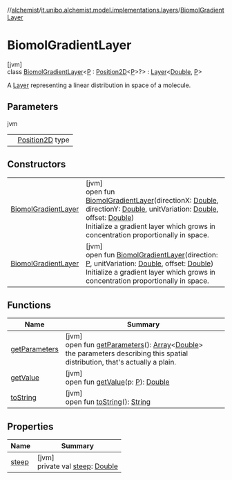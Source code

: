 //[alchemist](../../../index.md)/[it.unibo.alchemist.model.implementations.layers](../index.md)/[BiomolGradientLayer](index.md)

# BiomolGradientLayer

[jvm]\
class [BiomolGradientLayer](index.md)<[P](index.md) : [Position2D](../../it.unibo.alchemist.model.interfaces/-position2-d/index.md)<[P](../../it.unibo.alchemist.model.implementations.reactions/-biochemical-reaction-builder/index.md)>?> : [Layer](../../it.unibo.alchemist.model.interfaces/-layer/index.md)<[Double](https://docs.oracle.com/javase/8/docs/api/java/lang/Double.html), [P](../../it.unibo.alchemist.model.implementations.reactions/-biochemical-reaction-builder/index.md)> 

A [Layer](../../it.unibo.alchemist.model.interfaces/-layer/index.md) representing a linear distribution in space of a molecule.

## Parameters

jvm

| | |
|---|---|
| <P> | [Position2D](../../it.unibo.alchemist.model.interfaces/-position2-d/index.md) type |

## Constructors

| | |
|---|---|
| [BiomolGradientLayer](-biomol-gradient-layer.md) | [jvm]<br>open fun [BiomolGradientLayer](-biomol-gradient-layer.md)(directionX: [Double](https://kotlinlang.org/api/latest/jvm/stdlib/kotlin/-double/index.html), directionY: [Double](https://kotlinlang.org/api/latest/jvm/stdlib/kotlin/-double/index.html), unitVariation: [Double](https://kotlinlang.org/api/latest/jvm/stdlib/kotlin/-double/index.html), offset: [Double](https://kotlinlang.org/api/latest/jvm/stdlib/kotlin/-double/index.html))<br>Initialize a gradient layer which grows in concentration proportionally in space. |
| [BiomolGradientLayer](-biomol-gradient-layer.md) | [jvm]<br>open fun [BiomolGradientLayer](-biomol-gradient-layer.md)(direction: [P](../../it.unibo.alchemist.model.implementations.reactions/-biochemical-reaction-builder/index.md), unitVariation: [Double](https://kotlinlang.org/api/latest/jvm/stdlib/kotlin/-double/index.html), offset: [Double](https://kotlinlang.org/api/latest/jvm/stdlib/kotlin/-double/index.html))<br>Initialize a gradient layer which grows in concentration proportionally in space. |

## Functions

| Name | Summary |
|---|---|
| [getParameters](get-parameters.md) | [jvm]<br>open fun [getParameters](get-parameters.md)(): [Array](https://kotlinlang.org/api/latest/jvm/stdlib/kotlin/-array/index.html)<[Double](https://kotlinlang.org/api/latest/jvm/stdlib/kotlin/-double/index.html)><br>the parameters describing this spatial distribution, that's actually a plain. |
| [getValue](get-value.md) | [jvm]<br>open fun [getValue](get-value.md)(p: [P](../../it.unibo.alchemist.model.implementations.reactions/-biochemical-reaction-builder/index.md)): [Double](https://docs.oracle.com/javase/8/docs/api/java/lang/Double.html) |
| [toString](to-string.md) | [jvm]<br>open fun [toString](to-string.md)(): [String](https://docs.oracle.com/javase/8/docs/api/java/lang/String.html) |

## Properties

| Name | Summary |
|---|---|
| [steep](steep.md) | [jvm]<br>private val [steep](steep.md): [Double](https://kotlinlang.org/api/latest/jvm/stdlib/kotlin/-double/index.html) |
